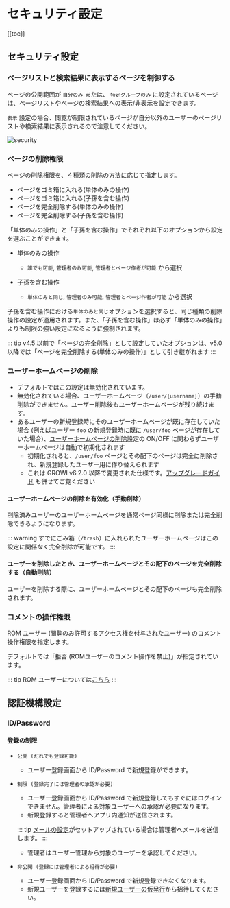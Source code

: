 # セキュリティ設定

[[toc]]

## セキュリティ設定

### ページリストと検索結果に表示するページを制御する

ページの公開範囲が `自分のみ` または、 `特定グループのみ` に設定されているページは、ページリストやページの検索結果への表示/非表示を設定できます。

`表示` 設定の場合、閲覧が制限されているページが自分以外のユーザーのページリストや検索結果に表示されるので注意してください。

<img :src="$withBase('/assets/images/ja/security.png')" alt="security">

### ページの削除権限

ページの削除権限を、４種類の削除の方法に応じて指定します。

- ページをゴミ箱に入れる(単体のみの操作)
- ページをゴミ箱に入れる(子孫を含む操作)
- ページを完全削除する(単体のみの操作)
- ページを完全削除する(子孫を含む操作)

「単体のみの操作」と「子孫を含む操作」でそれぞれ以下のオプションから設定を選ぶことができます。

- 単体のみの操作
  - `誰でも可能`, `管理者のみ可能`, `管理者とページ作者が可能` から選択

- 子孫を含む操作
  - `単体のみと同じ`, `管理者のみ可能`, `管理者とページ作者が可能` から選択

子孫を含む操作における`単体のみと同じ`オプションを選択すると、同じ種類の削除操作の設定が適用されます。また、「子孫を含む操作」は必ず「単体のみの操作」よりも制限の強い設定になるように強制されます。

::: tip
v4.5 以前で「ページの完全削除」として設定していたオプションは、v5.0 以降では「ページを完全削除する(単体のみの操作)」として引き継がれます
:::

### ユーザーホームページの削除

- デフォルトではこの設定は無効化されています。
- 無効化されている場合、ユーザーホームページ（`/user/{username}`）の手動削除ができません。ユーザー削除後もユーザーホームページが残り続けます。
- あるユーザーの新規登録時にそのユーザーホームページが既に存在していた場合 (例えばユーザー `foo` の新規登録時に既に `/user/foo` ページが存在していた場合)、[ユーザーホームページの削除](/ja/admin-guide/management-cookbook/security.html#ユーザーホームページの削除)設定の ON/OFF に関わらずユーザーホームページは自動で初期化されます
  - 初期化されると、`/user/foo` ページとその配下のページは完全に削除され、新規登録したユーザー用に作り替えられます
  - これは GROWI v6.2.0 以降で変更された仕様です。[アップグレードガイド](/ja/admin-guide/upgrading/62x.html) も併せてご覧ください

#### ユーザーホームページの削除を有効化（手動削除）

削除済みユーザーのユーザーホームページを通常ページ同様に削除または完全削除できるようになります。

::: warning
すでにごみ箱（`/trash`）に入れられたユーザーホームページはこの設定に関係なく完全削除が可能です。
:::

#### ユーザーを削除したとき、ユーザーホームページとその配下のページを完全削除する（自動削除）

ユーザーを削除する際に、ユーザーホームページとその配下のページも完全削除されます。

### コメントの操作権限

ROM ユーザー (閲覧のみ許可するアクセス権を付与されたユーザー) のコメント操作権限を指定します。

デフォルトでは「拒否 (ROMユーザーのコメント操作を禁止)」が指定されています。

::: tip
ROM ユーザーについては[こちら](/ja/admin-guide/management-cookbook/user-management.html#ユーザーテーブル)
:::

## 認証機構設定

### ID/Password

#### 登録の制限

- `公開 (だれでも登録可能)`
  - ユーザー登録画面から ID/Password で新規登録ができます。

  <img :src="$withBase('/assets/images/ja/register1.png')" alt="">

- `制限 (登録完了には管理者の承認が必要)`
  - ユーザー登録画面から ID/Password で新規登録してもすぐにはログインできません。管理者による対象ユーザーへの承認が必要になります。

  <img :src="$withBase('/assets/images/ja/register2.png')" alt="">

  - 新規登録すると管理者へアプリ内通知が送信されます。

  ::: tip
  [メールの設定](/ja/admin-guide/management-cookbook/app-settings.html#%E3%83%A1%E3%83%BC%E3%83%AB%E3%81%AE%E8%A8%AD%E5%AE%9A)がセットアップされている場合は管理者へメールを送信します。
  :::

  - 管理者はユーザー管理から対象のユーザーを承認してください。

- `非公開 (登録には管理者による招待が必要)`
  - ユーザー登録画面から ID/Password で新規登録できなくなります。
  - 新規ユーザーを登録するには[新規ユーザーの仮発行](/ja/admin-guide/management-cookbook/user-management.html#%E6%96%B0%E8%A6%8F%E3%83%A6%E3%83%BC%E3%82%B5%E3%82%99%E3%83%BC%E3%81%AE%E4%BB%AE%E7%99%BA%E8%A1%8C)から招待してください。
